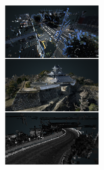 <img width="300" alt="map2d" src="https://github.com/furuhashilab/2020gsc_HironoriMorita/blob/master/photos/thumbnail/Matsujomae.png?raw=true">  <img width="300" alt="map2d" src="https://github.com/furuhashilab/2020gsc_HironoriMorita/blob/master/photos/thumbnail/Hamamatsujo_castle.png?raw=true">  <img width="300" alt="map2d" src="https://github.com/furuhashilab/2020gsc_HironoriMorita/blob/master/photos/thumbnail/323.png?raw=true">
